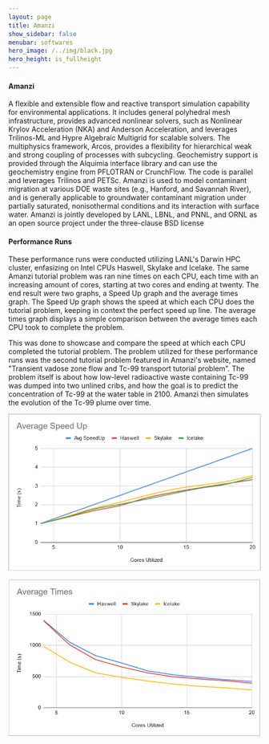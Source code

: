 ```yaml
---
layout: page
title: Amanzi
show_sidebar: false
menubar: softwares
hero_image: /../img/black.jpg
hero_height: is_fullheight
---
```


#### Amanzi [<i class="fas fa-book"></i>](https://amanzi.github.io/) [<i class="fab fa-github"></i>](https://github.com/amanzi/amanzi) 
A flexible and extensible flow and reactive transport simulation capability for environmental applications.  It includes general polyhedral mesh infrastructure, provides advanced nonlinear solvers, such as Nonlinear Krylov Acceleration (NKA) and Anderson Acceleration, and leverages Trilinos-ML and Hypre Algebraic Multigrid for scalable solvers.  The multiphysics framework, Arcos, provides a flexibility for hierarchical weak and strong coupling of processes with subcycling.  Geochemistry support is provided through the Alquimia interface library and can use the geochemistry engine from PFLOTRAN or CrunchFlow. The code is parallel and  leverages Trilinos and PETSc.   Amanzi is used to model contaminant migration at various DOE waste sites (e.g., Hanford, and Savannah River), and is generally applicable to groundwater contaminant migration under partially saturated, nonisothermal conditions and its interaction with surface water.   Amanzi is jointly developed by LANL, LBNL, and PNNL, and ORNL as an open source project under the three-clause BSD license

#### Performance Runs

These performance runs were conducted utilizing LANL's Darwin HPC cluster, enfasizing on Intel CPUs Haswell, Skylake and Icelake. The same Amanzi tutorial problem was ran nine times on each CPU, each time with an increasing amount of cores, starting at two cores and ending at twenty. The end result were two graphs, a Speed Up graph and the average times graph. The Speed Up graph shows the speed at which each CPU does the tutorial problem, keeping in context the perfect speed up line. The average times graph displays a simple comparison between the average times each CPU took to complete the problem.


This was done to showcase and compare the speed at which each CPU completed the tutorial problem. The problem utilized for these performance runs was the second tutorial problem featured in Amanzi's website, named "Transient vadose zone flow and Tc-99 transport tutorial problem". The problem itself is about how low-level radioactive waste containing Tc-99 was dumped into two unlined cribs, and how the goal is to predict the concentration of Tc-99 at the water table in 2100. Amanzi then simulates the evolution of the Tc-99 plume over time.

![SpeedUp Graph](/img/amanzi_speed_up.png)

![Average Time Graph](/img/amanzi_average_times.png)
